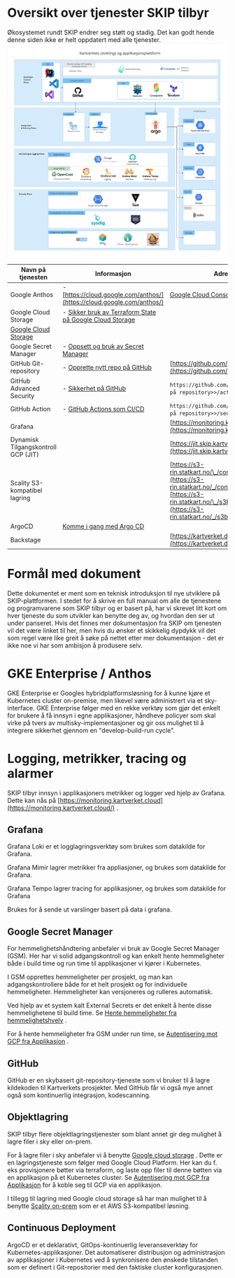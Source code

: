 # Oversikt over tjenester SKIP tilbyr

Økosystemet rundt SKIP endrer seg støtt og stadig. Det kan godt hende denne siden ikke er helt oppdatert med alle tjenester.
![](images/680230937.jpg)

| **Navn på tjenesten**                                     | **Informasjon**                                                                                                                                                                        | **Adresse**                                                                                                                                                                                     |
|-----------------------------------------------------------|----------------------------------------------------------------------------------------------------------------------------------------------------------------------------------------|-------------------------------------------------------------------------------------------------------------------------------------------------------------------------------------------------|
| Google Anthos                                             | - [https://cloud.google.com/anthos/](https://cloud.google.com/anthos/)                                                                                                                 | [Google Cloud Console](https://console.cloud.google.com/l)                                                                                                                                      |
| Google Cloud Storage                                      | - [Sikker bruk av Terraform State på Google Cloud Storage](https://kartverket.atlassian.net/wiki/spaces/SKIPDOK/pages/306810004/Sikker+bruk+av+Terraform+State+p+Google+Cloud+Storage) |
| [Google Cloud Storage](https://cloud.google.com/storage/) |                                                                                                                                                                                        |
| Google Secret Manager                                     | - [Oppsett og bruk av Secret Manager](../05-gcp/03-oppsett-og-bruk-av-secret-manager.md)                                                                                               |                                                                                                                                                                                                 |
| GitHub Git-repository                                     | - [Opprette nytt repo på GitHub](../07-github/03-opprette-nytt-repo-på-github.md)                                                                                                      | [https://github.com/kartverket](https://github.com/kartverket)                                                                                                                                  |
| GitHub Advanced Security                                  | - [Sikkerhet på GitHub](https://kartverket.atlassian.net/wiki/spaces/SIK/pages/308216163/Sikkerhet+p+GitHub)                                                                           | `https://github.com/kartverket/<<navn på repository>>/actions`                                                                                                                                  |
| GitHub Action                                             | - [GitHub Actions som CI/CD](../08-github-actions/index.md)                                                                                                                            | `https://github.com/kartverket/<<navn på repository>>/security`                                                                                                                                 |
| Grafana                                                   |                                                                                                                                                                                        | [https://monitoring.kartverket.cloud](https://monitoring.kartverket.cloud/)                                                                                                                     |
| Dynamisk Tilgangskontroll GCP (JIT)                       |                                                                                                                                                                                        | [https://jit.skip.kartverket.no/](https://jit.skip.kartverket.no/)                                                                                                                              |
| Scality S3-kompatibel lagring                             |                                                                                                                                                                                        | [https://s3-rin.statkart.no/\_/console/login](https://s3-rin.statkart.no/_/console/login)<br/>[https://s3-rin.statkart.no/\_/s3browser/connect](https://s3-rin.statkart.no/_/s3browser/connect) |
| ArgoCD                                                    | [Komme i gang med Argo CD](../09-argo-cd/01-komme-i-gang-med-argocd.md)                                                                                                                |                                                                                                                                                                                                 |
| Backstage                                                 |                                                                                                                                                                                        | [https://kartverket.dev](https://kartverket.dev)                                                                                                                                                |

# Formål med dokument

Dette dokumentet er ment som en teknisk introduksjon til nye utviklere på SKIP-plattformen.
I stedet for å skrive en full manual om alle de tjenestene og programvarene som SKIP tilbyr og er basert på, har vi skrevet litt kort om hver tjeneste du som utvikler kan benytte deg av, og hvordan den ser ut under panseret. Hvis det finnes mer dokumentasjon fra SKIP om tjenesten vil det være linket til her, men hvis du ønsker et skikkelig dypdykk vil det som regel være like greit å søke på nettet etter mer dokumentasjon - det er ikke noe vi har som ambisjon å produsere selv.

# GKE Enterprise / Anthos

GKE Enterprise er Googles hybridplatformsløsning for å kunne kjøre et Kubernetes cluster on-premise, men likevel være administrert via et sky-interface. GKE Enterprise følger med en rekke verktøy som gjør det enkelt for brukere å få innsyn i egne applikasjoner, håndheve policyer som skal virke på tvers av multisky-implementasjoner og gir oss mulighet til å integrere sikkerhet gjennom en "develop-build-run cycle".

# Logging, metrikker, tracing og alarmer

SKIP tilbyr innsyn i applikasjoners metrikker og logger ved hjelp av Grafana. Dette kan nås på [https://monitoring.kartverket.cloud](https://monitoring.kartverket.cloud/) .

## Grafana

Grafana Loki er et logglagringsverktøy som brukes som datakilde for Grafana.

Grafana Mimir lagrer metrikker fra appliasjoner, og brukes som datakilde for Grafana.

Grafana Tempo lagrer tracing for applikasjoner, og brukes som datakilde for Grafana

Brukes for å sende ut varslinger basert på data i grafana.

## Google Secret Manager

For hemmelighetshåndtering anbefaler vi bruk av Google Secret Manager (GSM). Her har vi solid adgangskontroll og kan enkelt hente hemmeligheter både i build time og run time til applikasjoner vi kjører i Kubernetes.

I GSM opprettes hemmeligheter per prosjekt, og man kan adgangskontrollere både for et helt prosjekt og for individuelle hemmeligheter. Hemmeligheter kan versjoneres og rulleres automatisk.

Ved hjelp av et system kalt External Secrets er det enkelt å hente disse hemmelighetene til build time. Se [Hente hemmeligheter fra hemmelighetshvelv](../09-argo-cd/04-hente-hemmeligheter-fra-hemmelighetsvelv.md) .

For å hente hemmeligheter fra GSM under run time, se [Autentisering mot GCP fra Applikasjon](../06-kubernetes/05-autentisering-mot-gcp-fra-applikasjon.md) .

## GitHub

GitHub er en skybasert git-repository-tjeneste som vi bruker til å lagre kildekoden til Kartverkets prosjekter. Med GitHub får vi også mye annet også som kontinuerlig integrasjon, kodescanning.

## Objektlagring

SKIP tilbyr flere objektlagringstjenester som blant annet gir deg mulighet å lagre filer i sky eller on-prem.

For å lagre filer i sky anbefaler vi å benytte [Google cloud storage](https://cloud.google.com/storage/) . Dette er en lagringstjeneste som følger med Google Cloud Platform. Her kan du f. eks provisjonere bøtter via terraform, og laste opp filer til denne bøtten via en applikasjon på et Kubernetes cluster. Se [Autentisering mot GCP fra Applikasjon](../06-kubernetes/05-autentisering-mot-gcp-fra-applikasjon.md) for å koble seg til GCP via en applikasjon.

I tillegg til lagring med Google cloud storage så har man mulighet til å benytte [Scality on-prem](../11-lagring/02-objektlagring-scality-s3.md) som er et AWS S3-kompatibel løsning.

## Continuous Deployment

ArgoCD er et deklarativt, GitOps-kontinuerlig leveranseverktøy for Kubernetes-applikasjoner. Det automatiserer distribusjon og administrasjon av applikasjoner i Kubernetes ved å synkronisere den ønskede tilstanden som er definert i Git-repositorier med den faktiske cluster konfigurasjonen.
